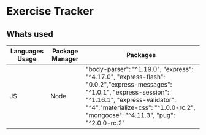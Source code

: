 # Exercise Tracker
## Whats used 
| Languages Usage | Package Manager | Packages | 
| --------------- | --------- | ------- |
|  JS             | Node      |  "body-parser": "^1.19.0", "express": "^4.17.0", "express-flash": "0.0.2","express-messages": "^1.0.1", "express-session": "^1.16.1", "express-validator": "^4","materialize-css": "^1.0.0-rc.2", "mongoose": "^4.11.3", "pug": "^2.0.0-rc.2"  |